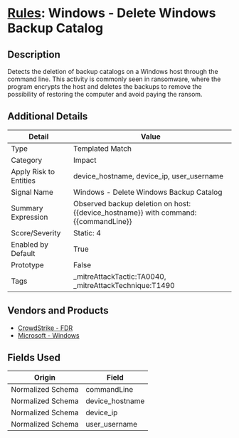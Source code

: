 # [Rules](README.md): Windows - Delete Windows Backup Catalog

## Description
Detects the deletion of backup catalogs on a Windows host through the command line. This activity is commonly seen in ransomware, where the program encrypts the host and deletes the backups to remove the possibility of restoring the computer and avoid paying the ransom.

## Additional Details
|Detail|Value|
|----|----|
|Type|Templated Match|
|Category|Impact|
|Apply Risk to Entities|device_hostname, device_ip, user_username|
|Signal Name|Windows - Delete Windows Backup Catalog|
|Summary Expression|Observed backup deletion on host: {{device_hostname}} with command: {{commandLine}}|
|Score/Severity|Static: 4|
|Enabled by Default|True|
|Prototype|False|
|Tags|_mitreAttackTactic:TA0040, _mitreAttackTechnique:T1490|
## Vendors and Products
- [CrowdStrike - FDR](../products/569a3a44-c29f-492e-bcf4-5dc04e2ab0f3.md)
- [Microsoft - Windows](../products/1ff7546c-cb36-4a24-87f7-89d2cecc5761.md)


## Fields Used

|Origin|Field|
|----|----|
|Normalized Schema|commandLine|
|Normalized Schema|device_hostname|
|Normalized Schema|device_ip|
|Normalized Schema|user_username|


